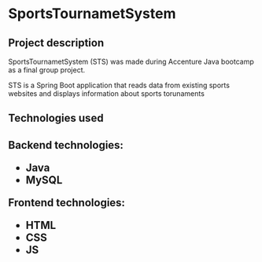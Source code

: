 <h1>SportsTournametSystem</h1>

<h2>Project description</h2>
<p>SportsTournametSystem (STS) was made during Accenture Java bootcamp as a final group project.</p>
<p>STS is a Spring Boot application that reads data from existing sports websites and displays information about sports torunaments</p>
<h2>Technologies used<h2>
  <p>Backend technologies:</p> 
  <ul>
     <li>Java</li>
     <li>MySQL</li>
  </ul>
  <p>Frontend technologies:</p> 
  <ul>
     <li>HTML</li>
     <li>CSS</li>
     <li>JS</li>
  </ul>
